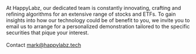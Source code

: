 <br>
<br>

<p>
At HappyLabz, our dedicated team is constantly innovating, crafting and refining algorithms for an extensive range of stocks and ETFs. To gain insights into how our technology could be of benefit to you, we invite you to email us to arrange for a personalized demonstration tailored to the specific securities that pique your interest.
<br>
<br>
Contact <a href="mailto:mark@happylabz.tech?subject=Show me the HappyLabz for (Ticker)">mark@happylabz.tech</a>
</p>